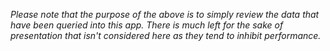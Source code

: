 *Please note that the purpose of the above is to simply review the data that have been queried into this app. There is much left for the sake of presentation that isn't considered here as they tend to inhibit performance.*